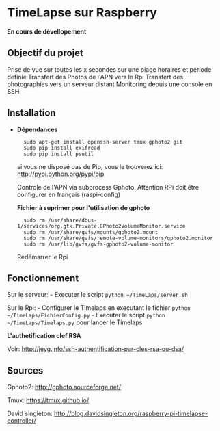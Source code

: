 TimeLapse sur Raspberry
=======================

**En cours de dévellopement**

Objectif du projet
------------------

Prise de vue sur toutes les x secondes sur une plage horaires et période definie
Transfert des Photos de l'APN vers le Rpi
Transfert des photographies vers un serveur distant
Monitoring depuis une console en SSH

Installation
------------
* **Dépendances**

		sudo apt-get install openssh-server tmux gphoto2 git
		sudo pip install exifread
		sudo pip install psutil

	si vous ne disposé pas de Pip, vous le trouverez ici: <http://pypi.python.org/pypi/pip>
	
	Controle de l'APN via subprocess Gphoto: Attention RPi doit être configurer en français (raspi-config)
	
	**Fichier à suprimer pour l'utilisation de gphoto**

		sudo rm /usr/share/dbus-1/services/org.gtk.Private.GPhoto2VolumeMonitor.service
		sudo rm /usr/share/gvfs/mounts/gphoto2.mount
		sudo rm /usr/share/gvfs/remote-volume-monitors/gphoto2.monitor
		sudo rm /usr/lib/gvfs/gvfs-gphoto2-volume-monitor
		
	Redémarrer le Rpi
	
Fonctionnement
--------------

Sur le serveur:
	- Executer le script `python ~/TimeLaps/server.sh`

Sur le Rpi:
	- Configurer le Timelaps en executant le fichier `python ~/TimeLaps/FichierConfig.py`
	- Executer le script `python ~/TimeLaps/Timelaps.py` pour lancer le Timelaps

**L'authetification clef RSA**

Voir: <http://jeyg.info/ssh-authentification-par-cles-rsa-ou-dsa/>

Sources
-------

Gphoto2: <http://gphoto.sourceforge.net/>

Tmux: <https://tmux.github.io/>

David singleton: <http://blog.davidsingleton.org/raspberry-pi-timelapse-controller/>
